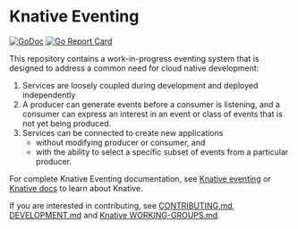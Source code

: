 # Knative Eventing

[![GoDoc](https://godoc.org/github.com/knative/eventing?status.svg)](https://godoc.org/github.com/knative/eventing)
[![Go Report Card](https://goreportcard.com/badge/knative/eventing)](https://goreportcard.com/report/knative/eventing)

This repository contains a work-in-progress eventing system that is designed to
address a common need for cloud native development:

1. Services are loosely coupled during development and deployed independently
2. A producer can generate events before a consumer is listening, and a consumer
   can express an interest in an event or class of events that is not yet being
   produced.
3. Services can be connected to create new applications
   - without modifying producer or consumer, and
   - with the ability to select a specific subset of events from a particular
     producer.

For complete Knative Eventing documentation, see
[Knative eventing](https://github.com/knative/docs/tree/master/eventing) or
[Knative docs](https://github.com/knative/docs/) to learn about Knative.

If you are interested in contributing, see
[CONTRIBUTING.md](./CONTRIBUTING.md), [DEVELOPMENT.md](./DEVELOPMENT.md) and
[Knative WORKING-GROUPS.md](https://github.com/knative/docs/blob/master/community/WORKING-GROUPS.md#events).
